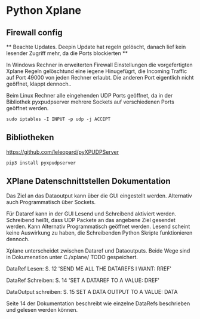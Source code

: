 # Python Xplane

## Firewall config
** Beachte Updates. Deepin Update hat regeln gelöscht, danach lief kein lesender Zugriff mehr, da die Ports blockierten **

In Windows Rechner in erweiterten Firewall Einstellungen die vorgefertigten Xplane Regeln gelöschtund eine iegene Hinugefügrt, die Incoming Traffic auf Port 49000 von jeden Rechner erlaubt.
Die anderen Port eigentlich nicht geöffnet, klappt dennoch..

Beim Linux Rechner alle eingehenden UDP Ports geöffnet, da in der Bibliothek pyxpudpserver mehrere Sockets auf verschiedenen Ports geöffnet werden.

``` shell
sudo iptables -I INPUT -p udp -j ACCEPT
```

## Bibliotheken
https://github.com/leleopard/pyXPUDPServer
```
pip3 install pyxpudpserver
```

## XPlane Datenschnittstellen Dokumentation

Das Ziel an das Dataoutput kann über die GUI eingestellt werden. Alternativ auch Programmatisch über Sockets.

Für Dataref kann in der GUI Lesend und Schreibend aktiviert werden. Schreibend heißt, dass UDP Packete an das angebene Ziel gesendet  werden. Kann Alternativ Programmatisch geöffnet werden. Lesend scheint keine Auswirkung zu haben, die Schreibenden Python Skripte funktionieren dennoch.

Xplane unterscheidet zwischen Dataref und Dataoutputs. Beide Wege sind in Dokumenation unter C./xplane/ TODO gespeichert.

DataRef Lesen: 
S. 12
'SEND ME ALL THE DATAREFS I WANT: RREF'

DataRef Schreiben:
S. 14
'SET A DATAREF TO A VALUE: DREF'

DataOutput schreiben:
S. 15
SET A DATA OUTPUT TO A VALUE: DATA

Seite 14 der Dokumentation beschreibt wie einzelne DataRefs beschrieben und gelesen werden können.
